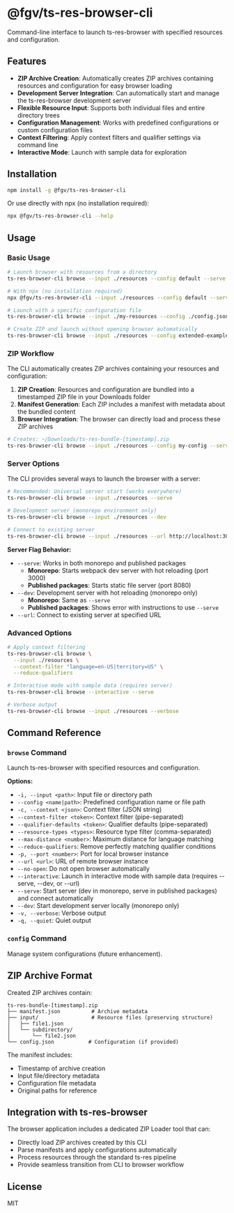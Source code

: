 # @fgv/ts-res-browser-cli

Command-line interface to launch ts-res-browser with specified resources and configuration.

## Features

- **ZIP Archive Creation**: Automatically creates ZIP archives containing resources and configuration for easy browser loading
- **Development Server Integration**: Can automatically start and manage the ts-res-browser development server
- **Flexible Resource Input**: Supports both individual files and entire directory trees
- **Configuration Management**: Works with predefined configurations or custom configuration files
- **Context Filtering**: Apply context filters and qualifier settings via command line
- **Interactive Mode**: Launch with sample data for exploration

## Installation

```bash
npm install -g @fgv/ts-res-browser-cli
```

Or use directly with npx (no installation required):

```bash
npx @fgv/ts-res-browser-cli --help
```

## Usage

### Basic Usage

```bash
# Launch browser with resources from a directory
ts-res-browser-cli browse --input ./resources --config default --serve

# With npx (no installation required)
npx @fgv/ts-res-browser-cli --input ./resources --config default --serve

# Launch with a specific configuration file
ts-res-browser-cli browse --input ./my-resources --config ./config.json --serve

# Create ZIP and launch without opening browser automatically
ts-res-browser-cli browse --input ./resources --config extended-example --serve --no-open
```

### ZIP Workflow

The CLI automatically creates ZIP archives containing your resources and configuration:

1. **ZIP Creation**: Resources and configuration are bundled into a timestamped ZIP file in your Downloads folder
2. **Manifest Generation**: Each ZIP includes a manifest with metadata about the bundled content
3. **Browser Integration**: The browser can directly load and process these ZIP archives

```bash
# Creates: ~/Downloads/ts-res-bundle-[timestamp].zip
ts-res-browser-cli browse --input ./resources --config my-config --serve
```

### Server Options

The CLI provides several ways to launch the browser with a server:

```bash
# Recommended: Universal server start (works everywhere)
ts-res-browser-cli browse --input ./resources --serve

# Development server (monorepo environment only)  
ts-res-browser-cli browse --input ./resources --dev

# Connect to existing server
ts-res-browser-cli browse --input ./resources --url http://localhost:3001
```

**Server Flag Behavior:**
- `--serve`: Works in both monorepo and published packages
  - **Monorepo**: Starts webpack dev server with hot reloading (port 3000)
  - **Published packages**: Starts static file server (port 8080)
- `--dev`: Development server with hot reloading (monorepo only)
  - **Monorepo**: Same as `--serve` 
  - **Published packages**: Shows error with instructions to use `--serve`
- `--url`: Connect to existing server at specified URL

### Advanced Options

```bash
# Apply context filtering
ts-res-browser-cli browse \
  --input ./resources \
  --context-filter "language=en-US|territory=US" \
  --reduce-qualifiers

# Interactive mode with sample data (requires server)
ts-res-browser-cli browse --interactive --serve

# Verbose output
ts-res-browser-cli browse --input ./resources --verbose
```

## Command Reference

### `browse` Command

Launch ts-res-browser with specified resources and configuration.

**Options:**
- `-i, --input <path>`: Input file or directory path
- `--config <name|path>`: Predefined configuration name or file path
- `-c, --context <json>`: Context filter (JSON string)  
- `--context-filter <token>`: Context filter (pipe-separated)
- `--qualifier-defaults <token>`: Qualifier defaults (pipe-separated)
- `--resource-types <types>`: Resource type filter (comma-separated)
- `--max-distance <number>`: Maximum distance for language matching
- `--reduce-qualifiers`: Remove perfectly matching qualifier conditions
- `-p, --port <number>`: Port for local browser instance
- `--url <url>`: URL of remote browser instance
- `--no-open`: Do not open browser automatically
- `--interactive`: Launch in interactive mode with sample data (requires --serve, --dev, or --url)
- `--serve`: Start server (dev in monorepo, serve in published packages) and connect automatically
- `--dev`: Start development server locally (monorepo only)
- `-v, --verbose`: Verbose output
- `-q, --quiet`: Quiet output

### `config` Command

Manage system configurations (future enhancement).

## ZIP Archive Format

Created ZIP archives contain:

```
ts-res-bundle-[timestamp].zip
├── manifest.json          # Archive metadata
├── input/                 # Resource files (preserving structure)
│   ├── file1.json
│   └── subdirectory/
│       └── file2.json
└── config.json           # Configuration (if provided)
```

The manifest includes:
- Timestamp of archive creation
- Input file/directory metadata
- Configuration file metadata
- Original paths for reference

## Integration with ts-res-browser

The browser application includes a dedicated ZIP Loader tool that can:
- Directly load ZIP archives created by this CLI
- Parse manifests and apply configurations automatically
- Process resources through the standard ts-res pipeline
- Provide seamless transition from CLI to browser workflow

## License

MIT
